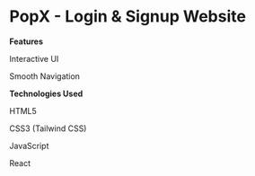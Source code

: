 # PopX - Login & Signup Website

**Features**

Interactive UI

Smooth Navigation

**Technologies Used**

HTML5

CSS3 (Tailwind CSS)

JavaScript

React 

